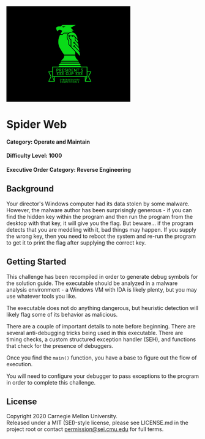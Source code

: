 <img src="../../pc1-logo.png" height="250px">

# Spider Web
#### Category: Operate and Maintain
#### Difficulty Level: 1000
#### Executive Order Category: Reverse Engineering

## Background
Your director's Windows computer had its data stolen by some malware. However, the malware author has been surprisingly
generous - if you can find the hidden key within the program and then run the program from the desktop with that key, it
will give you the flag. But beware... if the program detects that you are meddling with it, bad things may happen. If
you supply the wrong key, then you need to reboot the system and re-run the program to get it to print the flag after
supplying the correct key.

## Getting Started

This challenge has been recompiled in order to generate debug symbols for the solution guide. The executable should be
analyzed in a malware analysis environment - a Windows VM with IDA is likely plenty, but you may use whatever tools you
like.

The executable does not do anything dangerous, but heuristic detection will likely flag some of its behavior as
malicious.

There are a couple of important details to note before beginning. There are several anti-debugging tricks being used in
this executable. There are timing checks, a custom structured exception handler (SEH), and functions that check for the
presence of debuggers.

Once you find the `main()` function, you have a base to figure out the flow of execution.

You will need to configure your debugger to pass exceptions to the program in order to complete this challenge.

## License
Copyright 2020 Carnegie Mellon University.  
Released under a MIT (SEI)-style license, please see LICENSE.md in the project root or contact permission@sei.cmu.edu for full terms.
